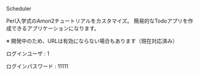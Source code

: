 Scheduler

Perl入学式のAmon2チュートリアルをカスタマイズ。
簡易的なTodoアプリを作成できるアプリケーションになります。

※ 開発中のため、URLは有効にならない場合もあります（現在対応済み）

ログインユーザ     : 1

ログインパスワード  : 11111

